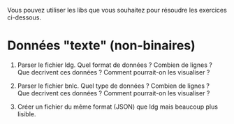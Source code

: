 Vous pouvez utiliser les libs que vous souhaitez pour résoudre les exercices ci-dessous.

# Données "texte" (non-binaires)

1. Parser le fichier ldg. Quel format de données ? Combien de lignes ? \
   Que decrivent ces données ? Comment pourrait-on les visualiser ?

2. Parser le fichier bnlc. Quel type de données ? Combien de lignes ? \
   Que decrivent ces données ? Comment pourrait-on les visualiser ?

3. Créer un fichier du même format (JSON) que ldg mais beaucoup plus lisible.
